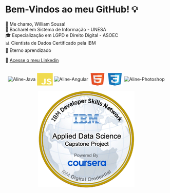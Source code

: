 # Bem-Vindos ao meu GitHub! :bulb:

:ghost: Me chamo, William Sousa!  
:school: Bacharel em Sistema de Informação - UNESA  
:mortar_board: Especialização em LGPD e Direito Digital - ASOEC  
:bar_chart: Cientista de Dados Certificado pela IBM  
:milky_way: Eterno aprendizado



:link: [Acesse o meu Linkedin](https://www.linkedin.com/in/williamsousab) 

<div align="center">
<div style="display: inline_block"><br>
<img align="center" alt="Aline-Java" height="40" width="50" src="https://cdn.jsdelivr.net/gh/devicons/devicon@latest/icons/python/python-original.svg">
<img align="center" alt="Aline-Js" height="40" width="50" src="https://raw.githubusercontent.com/devicons/devicon/master/icons/javascript/javascript-plain.svg">
<img align="center" alt="Aline-Angular" height="40" width="50" src="https://cdn.jsdelivr.net/gh/devicons/devicon@latest/icons/azuresqldatabase/azuresqldatabase-original.svg">
<img align="center" alt="Aline-HTML" height="40" width="50" src="https://raw.githubusercontent.com/devicons/devicon/master/icons/html5/html5-original.svg">
<img align="center" alt="Aline-CSS" height="40" width="50" src="https://raw.githubusercontent.com/devicons/devicon/master/icons/css3/css3-original.svg">
<img align="center" alt="Aline-Photoshop" height="40" width="50" src="https://cdn.jsdelivr.net/gh/devicons/devicon@latest/icons/react/react-original.svg"> 
</div>

<br>

<img src="https://github.com/williamsousab/williamsousab/blob/main/images/ibm.png?raw=true" alt="Distintivo IBM" style="width:300px;"/>

<br>
